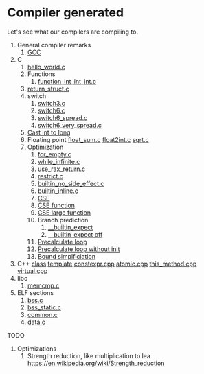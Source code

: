 # Compiler generated

Let's see what our compilers are compiling to.

1.  General compiler remarks
    1. [GCC](gcc.md)
1.  C
    1.  [hello_world.c](hello_world.c)
    1.  Functions
        1.  [function_int_int_int.c](function_int_int_int.c)
    1.  [return_struct.c](return_struct.c)
    1.  switch
        1.  [switch3.c](switch3.c)
        1.  [switch6.c](switch6.c)
        1.  [switch6_spread.c](switch6_spread.c)
        1.  [switch6_very_spread.c](switch16_very_spread.c)
    1.  [Cast int to long](cast_int_long.c)
    1.  Floating point
        [float_sum.c](float_sum.c)
        [float2int.c](float2int.c)
        [sqrt.c](sqrt.c)
    1.  Optimization
        1.  [for_empty.c](for_empty.c)
        1.  [while_infinite.c](while_infinite.c)
        1.  [use_rax_return.c](use_rax_return.c)
        1.  [restrict.c](restrict.c)
        1.  [builtin_no_side_effect.c](builtin_no_side_effect.c)
        1.  [builtin_inline.c](builtin_inline.c)
        1.  [CSE](cse.c)
        1.  [CSE function](cse_function.c)
        1.  [CSE large function](cse_large_function.c)
        1.  Branch prediction
            1.   [__builtin_expect](gcc/builtin_expect.c)
            1.   [__builtin_expect off](gcc/builtin_expect_off.c)
        1.  [Precalculate loop](precalculate_loop.c)
        1.  [Precalculate loop without init](precalculate_loop_without_init.c)
        1.  [Bound simplficiation](bound_simplification.c)
1.  C++
    [class](class.cpp)
    [template](template.cpp)
    [constexpr.cpp](constexpr.cpp)
    [atomic.cpp](atomic.cpp)
    [this_method.cpp](this_method.cpp)
    [virtual.cpp](virtual.cpp)
1.  libc
    1. [memcmp.c](memcmp.c)
1.  ELF sections
    1. [bss.c](bss.c)
    1. [bss_static.c ](bss_static.c)
    1. [common.c](common.c)
    1. [data.c](data.c)

TODO

1.  Optimizations
    1.  Strength reduction, like multiplication to lea <https://en.wikipedia.org/wiki/Strength_reduction>
